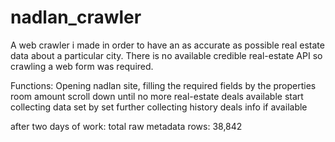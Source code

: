 # nadlan_crawler

A web crawler i made in order to have an as accurate as possible real estate data about a particular city.
There is no available credible real-estate API so crawling a web form was required.

Functions:
  Opening nadlan site, filling the required fields by the properties room amount
  scroll down until no more real-estate deals available 
  start collecting data set by set 
  further collecting history deals info if available
  
after two days of work:
  total raw metadata rows: 38,842
  
  

